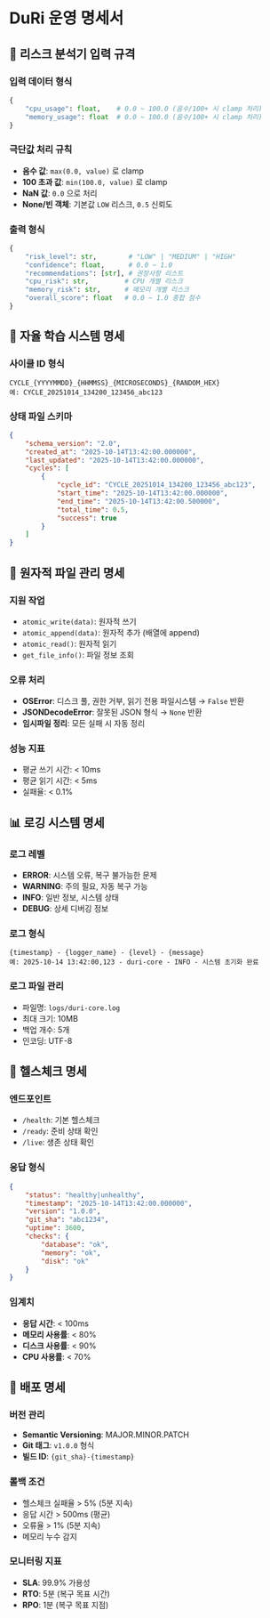 # DuRi 운영 명세서

## 🎯 리스크 분석기 입력 규격

### 입력 데이터 형식
```python
{
    "cpu_usage": float,    # 0.0 ~ 100.0 (음수/100+ 시 clamp 처리)
    "memory_usage": float  # 0.0 ~ 100.0 (음수/100+ 시 clamp 처리)
}
```

### 극단값 처리 규칙
- **음수 값**: `max(0.0, value)` 로 clamp
- **100 초과 값**: `min(100.0, value)` 로 clamp  
- **NaN 값**: `0.0` 으로 처리
- **None/빈 객체**: 기본값 `LOW` 리스크, `0.5` 신뢰도

### 출력 형식
```python
{
    "risk_level": str,        # "LOW" | "MEDIUM" | "HIGH"
    "confidence": float,      # 0.0 ~ 1.0
    "recommendations": [str], # 권장사항 리스트
    "cpu_risk": str,         # CPU 개별 리스크
    "memory_risk": str,      # 메모리 개별 리스크
    "overall_score": float   # 0.0 ~ 1.0 종합 점수
}
```

## 🔧 자율 학습 시스템 명세

### 사이클 ID 형식
```
CYCLE_{YYYYMMDD}_{HHMMSS}_{MICROSECONDS}_{RANDOM_HEX}
예: CYCLE_20251014_134200_123456_abc123
```

### 상태 파일 스키마
```json
{
    "schema_version": "2.0",
    "created_at": "2025-10-14T13:42:00.000000",
    "last_updated": "2025-10-14T13:42:00.000000",
    "cycles": [
        {
            "cycle_id": "CYCLE_20251014_134200_123456_abc123",
            "start_time": "2025-10-14T13:42:00.000000",
            "end_time": "2025-10-14T13:42:00.500000",
            "total_time": 0.5,
            "success": true
        }
    ]
}
```

## 📁 원자적 파일 관리 명세

### 지원 작업
- `atomic_write(data)`: 원자적 쓰기
- `atomic_append(data)`: 원자적 추가 (배열에 append)
- `atomic_read()`: 원자적 읽기
- `get_file_info()`: 파일 정보 조회

### 오류 처리
- **OSError**: 디스크 풀, 권한 거부, 읽기 전용 파일시스템 → `False` 반환
- **JSONDecodeError**: 잘못된 JSON 형식 → `None` 반환
- **임시파일 정리**: 모든 실패 시 자동 정리

### 성능 지표
- 평균 쓰기 시간: < 10ms
- 평균 읽기 시간: < 5ms
- 실패율: < 0.1%

## 📊 로깅 시스템 명세

### 로그 레벨
- **ERROR**: 시스템 오류, 복구 불가능한 문제
- **WARNING**: 주의 필요, 자동 복구 가능
- **INFO**: 일반 정보, 시스템 상태
- **DEBUG**: 상세 디버깅 정보

### 로그 형식
```
{timestamp} - {logger_name} - {level} - {message}
예: 2025-10-14 13:42:00,123 - duri-core - INFO - 시스템 초기화 완료
```

### 로그 파일 관리
- 파일명: `logs/duri-core.log`
- 최대 크기: 10MB
- 백업 개수: 5개
- 인코딩: UTF-8

## 🚨 헬스체크 명세

### 엔드포인트
- `/health`: 기본 헬스체크
- `/ready`: 준비 상태 확인
- `/live`: 생존 상태 확인

### 응답 형식
```json
{
    "status": "healthy|unhealthy",
    "timestamp": "2025-10-14T13:42:00.000000",
    "version": "1.0.0",
    "git_sha": "abc1234",
    "uptime": 3600,
    "checks": {
        "database": "ok",
        "memory": "ok",
        "disk": "ok"
    }
}
```

### 임계치
- **응답 시간**: < 100ms
- **메모리 사용률**: < 80%
- **디스크 사용률**: < 90%
- **CPU 사용률**: < 70%

## 🔄 배포 명세

### 버전 관리
- **Semantic Versioning**: MAJOR.MINOR.PATCH
- **Git 태그**: `v1.0.0` 형식
- **빌드 ID**: `{git_sha}-{timestamp}`

### 롤백 조건
- 헬스체크 실패율 > 5% (5분 지속)
- 응답 시간 > 500ms (평균)
- 오류율 > 1% (5분 지속)
- 메모리 누수 감지

### 모니터링 지표
- **SLA**: 99.9% 가용성
- **RTO**: 5분 (복구 목표 시간)
- **RPO**: 1분 (복구 목표 지점)
